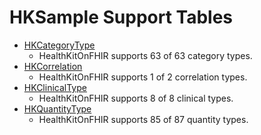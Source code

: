 # HKSample Support Tables
<!--
                  
This source file is part of the HealthKitOnFHIR open source project

SPDX-FileCopyrightText: 2022 Stanford University and the project authors (see CONTRIBUTORS.md)

SPDX-License-Identifier: MIT
             
-->


- [HKCategoryType](<doc:SupportedHKCategoryTypes>)
    - HealthKitOnFHIR supports 63 of 63 category types.
- [HKCorrelation](<doc:SupportedHKCorrelationTypes>)
    - HealthKitOnFHIR supports 1 of 2 correlation types.
- [HKClinicalType](<doc:SupportedHKClinicalTypes>)
    - HealthKitOnFHIR supports 8 of 8 clinical types.
- [HKQuantityType](<doc:SupportedHKQuantityTypes>)
    - HealthKitOnFHIR supports 85 of 87 quantity types.
    